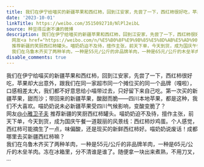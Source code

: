 ```yaml
---
title: 我们在伊宁给喵买的新疆苹果和西红柿，回到江安家，先尝了一下，西红柿很好吃，苹果却大出意外，跟我们在同一家超市同一个摊位买的同一个品牌（嘎啦），口感相差...
date: '2023-10-01'
linkTitle: https://weibo.com/3515092710/NlPl2eibL
source: 种豆得瓜谢不谦的微博
description: 我们在伊宁给喵买的新疆苹果和西红柿，回到江安家，先尝了一下，西红柿很好吃，苹果却大出意外，跟我们在同一家超市同一个摊位买的同一个品牌（嘎啦），口感相差太大，我们都不好意思给小喵带过去，只好留下来自己吃。第一次买的新疆苹果，甜而沙；带回来的新疆苹果，酸甜而脆——四川本地苹果，都是这种，我们不大喜欢。喵奶奶说未必新疆苹果受四川气候影响，变酸变脆了？<br>
  网友<a href="https://weibo.com/n/%E5%B0%8F%E9%9B%85%E5%8D%AB%E5%AD%90%E5%A4%AB">@小雅卫子夫</a>
  推荐新疆的笑厨西红柿罐头。喵奶奶迫不及待，擅作主张，前天下单，今天到货，成为国庆午餐一道靓丽的风景线：西红柿炒鸡蛋。个人感觉，西红柿可能摘生了一点，味偏酸，还是现买的新鲜西红柿好。喵奶奶说废话！成都哪里去买新疆西红柿嘛？<br>
  我们在乌鲁木齐买了两种羊肉，一种是55元/公斤的非品牌羊肉，一种是65元/公斤的木垒羊肉。冻在冰箱里，分不清谁是谁了。随便拿一块出来煮熟，不用刀叉， ...
disable_comments: true
---
```

我们在伊宁给喵买的新疆苹果和西红柿，回到江安家，先尝了一下，西红柿很好吃，苹果却大出意外，跟我们在同一家超市同一个摊位买的同一个品牌（嘎啦），口感相差太大，我们都不好意思给小喵带过去，只好留下来自己吃。第一次买的新疆苹果，甜而沙；带回来的新疆苹果，酸甜而脆——四川本地苹果，都是这种，我们不大喜欢。喵奶奶说未必新疆苹果受四川气候影响，变酸变脆了？<br> 网友<a href="https://weibo.com/n/%E5%B0%8F%E9%9B%85%E5%8D%AB%E5%AD%90%E5%A4%AB">@小雅卫子夫</a> 推荐新疆的笑厨西红柿罐头。喵奶奶迫不及待，擅作主张，前天下单，今天到货，成为国庆午餐一道靓丽的风景线：西红柿炒鸡蛋。个人感觉，西红柿可能摘生了一点，味偏酸，还是现买的新鲜西红柿好。喵奶奶说废话！成都哪里去买新疆西红柿嘛？<br> 我们在乌鲁木齐买了两种羊肉，一种是55元/公斤的非品牌羊肉，一种是65元/公斤的木垒羊肉。冻在冰箱里，分不清谁是谁了。随便拿一块出来煮熟，不用刀叉， ...